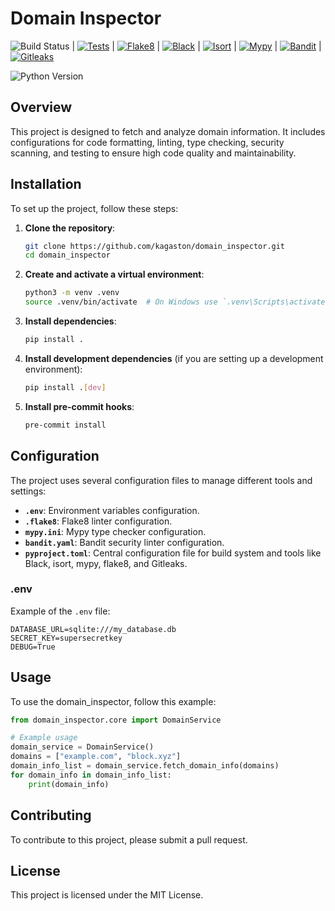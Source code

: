 # Domain Inspector

![Build Status](https://github.com/kagaston/domain_inspector/actions/workflows/ci.yml/badge.svg) | 
[![Tests](https://github.com/kagaston/domain_inspector/actions/workflows/ci.yml/badge.svg?event=push&job=test)](https://github.com/kagaston/domain_inspector/actions/workflows/ci.yml?query=job%3Atest) | 
[![Flake8](https://github.com/kagaston/domain_inspector/actions/workflows/ci.yml/badge.svg?event=push&job=flake8)](https://github.com/kagaston/domain_inspector/actions/workflows/ci.yml?query=job%3Aflake8) | 
[![Black](https://github.com/kagaston/domain_inspector/actions/workflows/ci.yml/badge.svg?event=push&job=black)](https://github.com/kagaston/domain_inspector/actions/workflows/ci.yml?query=job%3Ablack) | 
[![Isort](https://github.com/kagaston/domain_inspector/actions/workflows/ci.yml/badge.svg?event=push&job=isort)](https://github.com/kagaston/domain_inspector/actions/workflows/ci.yml?query=job%3Aisort) | 
[![Mypy](https://github.com/kagaston/domain_inspector/actions/workflows/ci.yml/badge.svg?event=push&job=mypy)](https://github.com/kagaston/domain_inspector/actions/workflows/ci.yml?query=job%3Amypy) | 
[![Bandit](https://github.com/kagaston/domain_inspector/actions/workflows/ci.yml/badge.svg?event=push&job=bandit)](https://github.com/kagaston/domain_inspector/actions/workflows/ci.yml?query=job%3Abandit) | 
[![Gitleaks](https://github.com/kagaston/domain_inspector/actions/workflows/ci.yml/badge.svg?event=push&job=gitleaks)](https://github.com/kagaston/domain_inspector/actions/workflows/ci.yml?query=job%3Agitleaks)

![Python Version](https://img.shields.io/badge/python-3.8%20|%203.9%20|%203.10|%203.11-blue)

## Overview

This project is designed to fetch and analyze domain information. It includes configurations for code formatting, linting, type checking, security scanning, and testing to ensure high code quality and maintainability.

## Installation

To set up the project, follow these steps:

1. **Clone the repository**:
    ```bash
    git clone https://github.com/kagaston/domain_inspector.git
    cd domain_inspector
    ```

2. **Create and activate a virtual environment**:
    ```bash
    python3 -m venv .venv
    source .venv/bin/activate  # On Windows use `.venv\Scripts\activate`
    ```

3. **Install dependencies**:
    ```bash
    pip install .
    ```

4. **Install development dependencies** (if you are setting up a development environment):
    ```bash
    pip install .[dev]
    ```

5. **Install pre-commit hooks**:
    ```bash
    pre-commit install
    ```

## Configuration

The project uses several configuration files to manage different tools and settings:

- **`.env`**: Environment variables configuration.
- **`.flake8`**: Flake8 linter configuration.
- **`mypy.ini`**: Mypy type checker configuration.
- **`bandit.yaml`**: Bandit security linter configuration.
- **`pyproject.toml`**: Central configuration file for build system and tools like Black, isort, mypy, flake8, and Gitleaks.

### .env

Example of the `.env` file:
```plaintext
DATABASE_URL=sqlite:///my_database.db
SECRET_KEY=supersecretkey
DEBUG=True
```

## Usage
To use the domain_inspector, follow this example:
```python
from domain_inspector.core import DomainService

# Example usage
domain_service = DomainService()
domains = ["example.com", "block.xyz"]
domain_info_list = domain_service.fetch_domain_info(domains)
for domain_info in domain_info_list:
    print(domain_info)
```

## Contributing

To contribute to this project, please submit a pull request.

## License

This project is licensed under the MIT License.